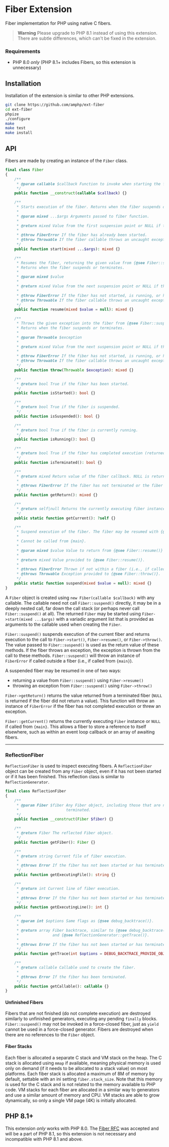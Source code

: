 # Fiber Extension

Fiber implementation for PHP using native C fibers.

> **Warning**
> Please upgrade to PHP 8.1 instead of using this extension. There are subtle differences, which can't be fixed in the extension.

### Requirements

- PHP 8.0 *only* (PHP 8.1+ includes Fibers, so this extension is unnecessary)

## Installation

Installation of the extension is similar to other PHP extensions.

``` bash
git clone https://github.com/amphp/ext-fiber
cd ext-fiber
phpize
./configure
make
make test
make install
```

## API

Fibers are made by creating an instance of the `Fiber` class.

``` php
final class Fiber
{
    /**
     * @param callable $callback Function to invoke when starting the fiber.
     */
    public function __construct(callable $callback) {}

    /**
     * Starts execution of the fiber. Returns when the fiber suspends or terminates.
     *
     * @param mixed ...$args Arguments passed to fiber function.
     *
     * @return mixed Value from the first suspension point or NULL if the fiber returns.
     *
     * @throw FiberError If the fiber has already been started.
     * @throw Throwable If the fiber callable throws an uncaught exception.
     */
    public function start(mixed ...$args): mixed {}

    /**
     * Resumes the fiber, returning the given value from {@see Fiber::suspend()}.
     * Returns when the fiber suspends or terminates.
     *
     * @param mixed $value
     *
     * @return mixed Value from the next suspension point or NULL if the fiber returns.
     *
     * @throw FiberError If the fiber has not started, is running, or has terminated.
     * @throw Throwable If the fiber callable throws an uncaught exception.
     */
    public function resume(mixed $value = null): mixed {}

    /**
     * Throws the given exception into the fiber from {@see Fiber::suspend()}.
     * Returns when the fiber suspends or terminates.
     *
     * @param Throwable $exception
     *
     * @return mixed Value from the next suspension point or NULL if the fiber returns.
     *
     * @throw FiberError If the fiber has not started, is running, or has terminated.
     * @throw Throwable If the fiber callable throws an uncaught exception.
     */
    public function throw(Throwable $exception): mixed {}

    /**
     * @return bool True if the fiber has been started.
     */
    public function isStarted(): bool {}

    /**
     * @return bool True if the fiber is suspended.
     */
    public function isSuspended(): bool {}

    /**
     * @return bool True if the fiber is currently running.
     */
    public function isRunning(): bool {}

    /**
     * @return bool True if the fiber has completed execution (returned or threw).
     */
    public function isTerminated(): bool {}

    /**
     * @return mixed Return value of the fiber callback. NULL is returned if the fiber does not have a return statement.
     *
     * @throws FiberError If the fiber has not terminated or the fiber threw an exception.
     */
    public function getReturn(): mixed {}

    /**
     * @return self|null Returns the currently executing fiber instance or NULL if in {main}.
     */
    public static function getCurrent(): ?self {}

    /**
     * Suspend execution of the fiber. The fiber may be resumed with {@see Fiber::resume()} or {@see Fiber::throw()}.
     *
     * Cannot be called from {main}.
     *
     * @param mixed $value Value to return from {@see Fiber::resume()} or {@see Fiber::throw()}.
     *
     * @return mixed Value provided to {@see Fiber::resume()}.
     *
     * @throws FiberError Thrown if not within a fiber (i.e., if called from {main}).
     * @throws Throwable Exception provided to {@see Fiber::throw()}.
     */
    public static function suspend(mixed $value = null): mixed {}
}
```

A `Fiber` object is created using `new Fiber(callable $callback)` with any callable. The callable need not call `Fiber::suspend()` directly, it may be in a deeply nested call, far down the call stack (or perhaps never call `Fiber::suspend()` at all). The returned `Fiber` may be started using `Fiber->start(mixed ...$args)` with a variadic argument list that is provided as arguments to the callable used when creating the `Fiber`.

`Fiber::suspend()` suspends execution of the current fiber and returns execution to the call to `Fiber->start()`, `Fiber->resume()`, or `Fiber->throw()`. The value passed to `Fiber::suspend()` is used as the return value of these methods. If the fiber throws an exception, the exception is thrown from the call to these methods. `Fiber::suspend()` will throw an instance of `FiberError` if called outside a fiber (i.e., if called from `{main}`).

A suspended fiber may be resumed in one of two ways:

* returning a value from `Fiber::suspend()` using `Fiber->resume()`
* throwing an exception from `Fiber::suspend()` using `Fiber->throw()`

`Fiber->getReturn()` returns the value returned from a terminated fiber (`NULL` is returned if the fiber did not return a value). This function will throw an instance of `FiberError` if the fiber has not completed execution or threw an exception.

`Fiber::getCurrent()` returns the currently executing `Fiber` instance or `NULL` if called from `{main}`. This allows a fiber to store a reference to itself elsewhere, such as within an event loop callback or an array of awaiting fibers.

---

### ReflectionFiber

`ReflectionFiber` is used to inspect executing fibers. A `ReflectionFiber` object can be created from any `Fiber` object, even if it has not been started or if it has been finished. This reflection class is similar to `ReflectionGenerator`.

``` php
final class ReflectionFiber
{
    /**
     * @param Fiber $fiber Any Fiber object, including those that are not started or have
     *                     terminated.
     */
    public function __construct(Fiber $fiber) {}

    /**
     * @return Fiber The reflected Fiber object.
     */
    public function getFiber(): Fiber {}

    /**
     * @return string Current file of fiber execution.
     *
     * @throws Error If the fiber has not been started or has terminated.
     */
    public function getExecutingFile(): string {}

    /**
     * @return int Current line of fiber execution.
     *
     * @throws Error If the fiber has not been started or has terminated.
     */
    public function getExecutingLine(): int {}

    /**
     * @param int $options Same flags as {@see debug_backtrace()}.
     *
     * @return array Fiber backtrace, similar to {@see debug_backtrace()}
     *               and {@see ReflectionGenerator::getTrace()}.
     *
     * @throws Error If the fiber has not been started or has terminated.
     */
    public function getTrace(int $options = DEBUG_BACKTRACE_PROVIDE_OBJECT): array {}

    /**
     * @return callable Callable used to create the fiber.
     *
     * @throws Error If the fiber has been terminated.
     */
    public function getCallable(): callable {}
}
```

#### Unfinished Fibers

Fibers that are not finished (do not complete execution) are destroyed similarly to unfinished generators, executing any pending `finally` blocks. `Fiber::suspend()` may not be invoked in a force-closed fiber, just as `yield` cannot be used in a force-closed generator. Fibers are destroyed when there are no references to the `Fiber` object.

#### Fiber Stacks

Each fiber is allocated a separate C stack and VM stack on the heap. The C stack is allocated using `mmap` if available, meaning physical memory is used only on demand (if it needs to be allocated to a stack value) on most platforms. Each fiber stack is allocated a maximum of 8M of memory by default, settable with an ini setting `fiber.stack_size`. Note that this memory is used for the C stack and is not related to the memory available to PHP code. VM stacks for each fiber are allocated in a similar way to generators and use a similar amount of memory and CPU. VM stacks are able to grow dynamically, so only a single VM page (4K) is initially allocated.

## PHP 8.1+

This extension *only* works with PHP 8.0. The [Fiber RFC](https://wiki.php.net/rfc/fibers) was accepted and will be a part of PHP 8.1, so this extension is not necessary and incompatible with PHP 8.1 and above.

